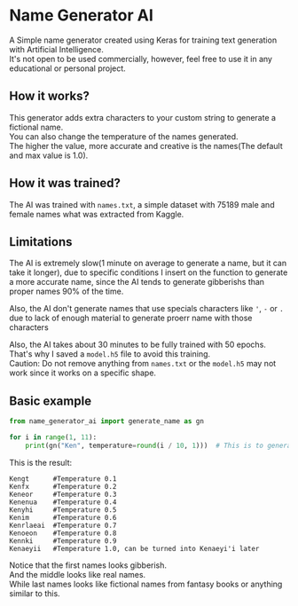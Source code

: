 # Name Generator AI

A Simple name generator created using Keras for training text generation with Artificial Intelligence. </br>
It's not open to be used commercially, however, feel free to use it in any educational or personal project.

## How it works?

This generator adds extra characters to your custom string to generate a fictional name. </br>
You can also change the temperature of the names generated. </br>
The higher the value, more accurate and creative is the names(The default and max value is 1.0).

## How it was trained?

The AI was trained with `names.txt`, a simple dataset with 75189 male and female names what was extracted from Kaggle.

## Limitations

The AI is extremely slow(1 minute on average to generate a name, but it can take it longer), due to specific conditions I insert on the function to generate a more accurate name, since the AI tends to generate gibberishs than proper names 90% of the time.

Also, the AI don't generate names that use specials characters like `'`, `-` or `.` due to lack of enough material to generate proerr name with those characters

Also, the AI takes about 30 minutes to be fully trained with 50 epochs. That's why I saved a `model.h5` file to avoid this training. </br>
Caution: Do not remove anything from `names.txt` or the `model.h5` may not work since it works on a specific shape.

## Basic example

```py
from name_generator_ai import generate_name as gn

for i in range(1, 11):
    print(gn("Ken", temperature=round(i / 10, 1)))  # This is to generate names from a temperature range from 0.1 to 1.0
```

This is the result:

```
Kengt      #Temperature 0.1
Kenfx      #Temperature 0.2
Keneor     #Temperature 0.3
Kenenua    #Temperature 0.4
Kenyhi     #Temperature 0.5
Kenim      #Temperature 0.6
Kenrlaeai  #Temperature 0.7
Kenoeon    #Temperature 0.8
Kennki     #Temperature 0.9
Kenaeyii   #Temperature 1.0, can be turned into Kenaeyi'i later
```

Notice that the first names looks gibberish. </br>
And the middle looks like real names. </br>
While last names looks like fictional names from fantasy books or anything similar to this.
